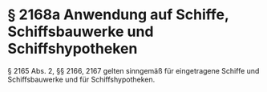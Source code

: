 # § 2168a Anwendung auf Schiffe, Schiffsbauwerke und Schiffshypotheken
§ 2165 Abs. 2, §§ 2166, 2167 gelten sinngemäß für eingetragene Schiffe und Schiffsbauwerke und für Schiffshypotheken.